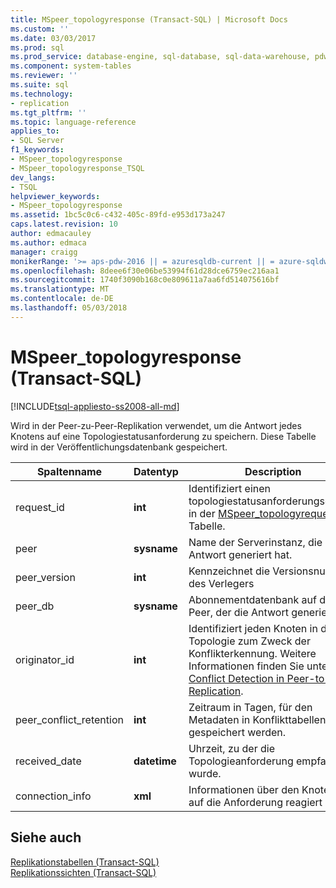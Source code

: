 ```yaml
---
title: MSpeer_topologyresponse (Transact-SQL) | Microsoft Docs
ms.custom: ''
ms.date: 03/03/2017
ms.prod: sql
ms.prod_service: database-engine, sql-database, sql-data-warehouse, pdw
ms.component: system-tables
ms.reviewer: ''
ms.suite: sql
ms.technology:
- replication
ms.tgt_pltfrm: ''
ms.topic: language-reference
applies_to:
- SQL Server
f1_keywords:
- MSpeer_topologyresponse
- MSpeer_topologyresponse_TSQL
dev_langs:
- TSQL
helpviewer_keywords:
- MSpeer_topologyresponse
ms.assetid: 1bc5c0c6-c432-405c-89fd-e953d173a247
caps.latest.revision: 10
author: edmacauley
ms.author: edmaca
manager: craigg
monikerRange: '>= aps-pdw-2016 || = azuresqldb-current || = azure-sqldw-latest || >= sql-server-2016 || = sqlallproducts-allversions'
ms.openlocfilehash: 8deee6f30e06be53994f61d28dce6759ec216aa1
ms.sourcegitcommit: 1740f3090b168c0e809611a7aa6fd514075616bf
ms.translationtype: MT
ms.contentlocale: de-DE
ms.lasthandoff: 05/03/2018
---
```

# <a name="mspeertopologyresponse-transact-sql"></a>MSpeer_topologyresponse (Transact-SQL)
[!INCLUDE[tsql-appliesto-ss2008-all-md](../../includes/tsql-appliesto-ss2008-all-md.md)]

  Wird in der Peer-zu-Peer-Replikation verwendet, um die Antwort jedes Knotens auf eine Topologiestatusanforderung zu speichern. Diese Tabelle wird in der Veröffentlichungsdatenbank gespeichert.  
  
|Spaltenname|Datentyp|Description|  
|-----------------|---------------|-----------------|  
|request_id|**int**|Identifiziert einen topologiestatusanforderungseintrag in der [MSpeer_topologyrequest](../../relational-databases/system-tables/mspeer-topologyrequest-transact-sql.md) Tabelle.|  
|peer|**sysname**|Name der Serverinstanz, die die Antwort generiert hat.|  
|peer_version|**int**|Kennzeichnet die Versionsnummer des Verlegers|  
|peer_db|**sysname**|Abonnementdatenbank auf dem Peer, der die Antwort generiert hat.|  
|originator_id|**int**|Identifiziert jeden Knoten in der Topologie zum Zweck der Konflikterkennung. Weitere Informationen finden Sie unter [Conflict Detection in Peer-to-Peer Replication](../../relational-databases/replication/transactional/peer-to-peer-conflict-detection-in-peer-to-peer-replication.md).|  
|peer_conflict_retention|**int**|Zeitraum in Tagen, für den Metadaten in Konflikttabellen gespeichert werden.|  
|received_date|**datetime**|Uhrzeit, zu der die Topologieanforderung empfangen wurde.|  
|connection_info|**xml**|Informationen über den Knoten, der auf die Anforderung reagiert hat.|  
  
## <a name="see-also"></a>Siehe auch  
 [Replikationstabellen &#40;Transact-SQL&#41;](../../relational-databases/system-tables/replication-tables-transact-sql.md)   
 [Replikationssichten &#40;Transact-SQL&#41;](../../relational-databases/system-views/replication-views-transact-sql.md)  
  
  
